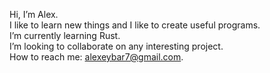 Hi, I’m Alex.<br />
I like to learn new things and I like to create useful programs.<br />
I’m currently learning Rust.<br />
I’m looking to collaborate on any interesting project.<br />
How to reach me: alexeybar7@gmail.com.

<!---
alexitin/alexitin is a ✨ special ✨ repository because its `README.md` (this file) appears on your GitHub profile.
You can click the Preview link to take a look at your changes.
--->
